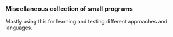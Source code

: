 ### Miscellaneous collection of small programs
Mostly using this for learning and testing different approaches and languages.